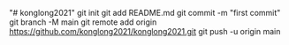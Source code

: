 "# konglong2021"  git init git add README.md git commit -m "first commit" git branch -M main git remote add origin https://github.com/konglong2021/konglong2021.git git push -u origin main
